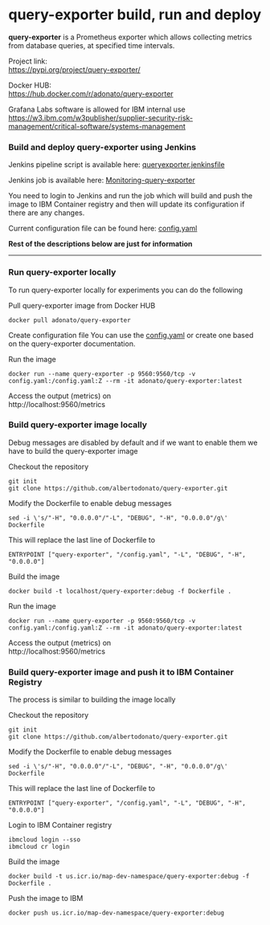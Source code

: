 # query-exporter build, run and deploy

**query-exporter** is a Prometheus exporter which allows collecting metrics from database queries, at specified time intervals.

Project link:\
https://pypi.org/project/query-exporter/

Docker HUB:\
https://hub.docker.com/r/adonato/query-exporter

Grafana Labs software is allowed for IBM internal use\
https://w3.ibm.com/w3publisher/supplier-security-risk-management/critical-software/systems-management

### Build and deploy query-exporter using Jenkins

Jenkins pipeline script is available here: [queryexporter.jenkinsfile](/queryexporter.jenkinsfile)

Jenkins job is available here: [Monitoring-query-exporter](https://txo-sms-mkt-voc-team-fxo-map-isc-jnks-jenkins.swg-devops.com/job/Monitoring-query-exporter/)

You need to login to Jenkins and run the job which will build and push the image to IBM Container registry and then will update its configuration if there are any changes.

Current configuration file can be found here: [config.yaml](monitoring/config.yaml)

**Rest of the descriptions below are just for information**

---

### Run query-exporter locally

To run query-exporter locally for experiments you can do the following

Pull query-exporter image from Docker HUB
```
docker pull adonato/query-exporter
```

Create configuration file
You can use the [config.yaml](monitoring/config.yaml) or create one based on the query-exporter documentation.

Run the image
```
docker run --name query-exporter -p 9560:9560/tcp -v config.yaml:/config.yaml:Z --rm -it adonato/query-exporter:latest
```

Access the output (metrics) on\
http://localhost:9560/metrics

### Build query-exporter image locally

Debug messages are disabled by default and if we want to enable them we have to build the query-exporter image

Checkout the repository
```
git init
git clone https://github.com/albertodonato/query-exporter.git
```

Modify the Dockerfile to enable debug messages
```
sed -i \'s/"-H", "0.0.0.0"/"-L", "DEBUG", "-H", "0.0.0.0"/g\' Dockerfile
```
This will replace the last line of Dockerfile to 
```
ENTRYPOINT ["query-exporter", "/config.yaml", "-L", "DEBUG", "-H", "0.0.0.0"]
```

Build the image
```
docker build -t localhost/query-exporter:debug -f Dockerfile .
```

Run the image
```
docker run --name query-exporter -p 9560:9560/tcp -v config.yaml:/config.yaml:Z --rm -it adonato/query-exporter:latest
```

Access the output (metrics) on\
http://localhost:9560/metrics

### Build query-exporter image and push it to IBM Container Registry

The process is similar to building the image locally

Checkout the repository
```
git init
git clone https://github.com/albertodonato/query-exporter.git
```

Modify the Dockerfile to enable debug messages
```
sed -i \'s/"-H", "0.0.0.0"/"-L", "DEBUG", "-H", "0.0.0.0"/g\' Dockerfile
```
This will replace the last line of Dockerfile to 
```
ENTRYPOINT ["query-exporter", "/config.yaml", "-L", "DEBUG", "-H", "0.0.0.0"]
```

Login to IBM Container registry
```
ibmcloud login --sso
ibmcloud cr login
```

Build the image
```
docker build -t us.icr.io/map-dev-namespace/query-exporter:debug -f Dockerfile .
```

Push the image to IBM 
```
docker push us.icr.io/map-dev-namespace/query-exporter:debug
```


